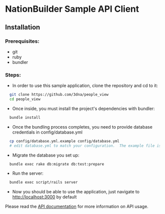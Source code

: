 NationBuilder Sample API Client
===============================

Installation
-------------
### Prerequisites:
* git
* ruby
* bundler

### Steps:
* In order to use this sample application, clone the repository and cd to it:

```bash
  git clone https://github.com/3dna/people_view
  cd people_view
```

* Once inside, you must install the project's dependencies with bundler:

```bash
  bundle install
```

* Once the bundling process completes, you need to provide database credentials in config/database.yml

```bash
  cp config/database.yml.example config/database.yml
  # edit database.yml to match your configuration.  The example file is sufficient to start
```

* Migrate the database you set up:

```bash
  bundle exec rake db:migrate db:test:prepare
```

* Run the server:

```bash
  bundle exec script/rails server
```

* Now you should be able to use the application, just navigate to [http://localhost:3000](http://localhost:3000) by default


Please read the [API documentation](https://github.com/3dna/people_view/blob/master/doc/README.md) for more information on API usage.
